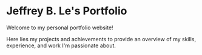 # Jeffrey B. Le's Portfolio

Welcome to my personal portfolio website!

Here lies my projects and achievements to provide an overview of my skills, experience, and work I'm passionate about.
